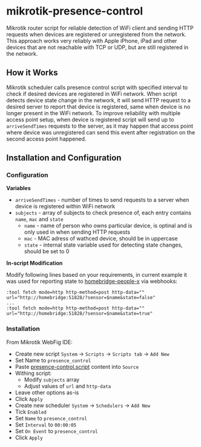 # mikrotik-presence-control
Mikrotik router script for reliable detection of WiFi client and sending HTTP requests when devices are registered or unregistered from the network. 
This approach works very reliably with Apple iPhone, iPad and other devices that are not reachable with TCP or UDP, but are still registered in the network. 

## How it Works

Mikrotik scheduler calls presence control script with specified interval to check if desired devices are registered in WiFi network. 
When script detects device state change in the network, it will send HTTP request to a desired server to report that device is registered, same when device is no longer present in the WiFi network. 
To improve reliability with multiple access point setup, when device is registered script will send up to `arriveSendTimes` requests to the server, as it may happen that access point where device was unregistered can send this event after registration on the second access point happened. 

## Installation and Configuration

### Configuration 

**Variables**

* `arriveSendTimes` - number of times to send requests to a server when device is registered within WiFi network
* `subjects` - array of subjects to check presence of, each entry contains `name`, `mac` and `state`
  * `name` - name of person who owns particular device, is optinal and is only used in when sending HTTP requests
  * `mac` - MAC adress of wathced device, should be in uppercase
  * `state` - internal state variable used for detecting state changes, should be set to 0

**In-script Modification**

Modify following lines based on your requirements, in current example it was used for reporting state to [homebridge-people-x](https://www.npmjs.com/package/homebridge-people-x) via webhooks:

```
:tool fetch mode=http http-method=post http-data="" url="http://homebridge:51828/?sensor=$name&state=false"
...
:tool fetch mode=http http-method=post http-data="" url="http://homebridge:51828/?sensor=$name&state=true"
```

### Installation

From Mikrotik WebFig IDE:
* Create new script `System` -> `Scripts` -> `Scripts tab` -> `Add New`
* Set Name to `presence_control`
* Paste [presence-control.script](presence-control.script) content into `Source`
* Withing script:
  * Modify `subjects` array
  * Adjust values of `url` and `http-data`
* Leave other options as-is
* Click `Apply`
* Create new scheduler `System` -> `Schedulers` -> `Add New`
* Tick `Enabled`
* Set `Name` to `presence_control`
* Set `Interval` to `00:00:05`
* Set `On Event` to `presence_control`
* Click `Apply`
